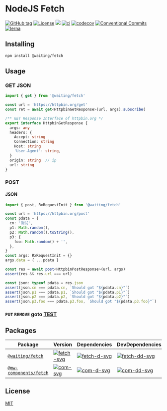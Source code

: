 # NodeJS Fetch

[![GitHub tag](https://img.shields.io/github/tag/waitingsong/fetch.svg)]()
[![License](https://img.shields.io/badge/license-MIT-blue.svg)](https://opensource.org/licenses/MIT)
[![](https://img.shields.io/badge/lang-TypeScript-blue.svg)]()
[![ci](https://github.com/waitingsong/fetch/workflows/ci/badge.svg)](https://github.com/waitingsong/fetch/actions?query=workflow%3A%22ci%22)
[![codecov](https://codecov.io/gh/waitingsong/rxxfetch/branch/master/graph/badge.svg?token=v1yioFcT20)](https://codecov.io/gh/waitingsong/rxxfetch)
[![Conventional Commits](https://img.shields.io/badge/Conventional%20Commits-1.0.0-yellow.svg)](https://conventionalcommits.org)
[![lerna](https://img.shields.io/badge/maintained%20with-lerna-cc00ff.svg)](https://lernajs.io/)


## Installing

```bash
npm install @waiting/fetch
```

## Usage

### GET JSON

```ts
import { get } from '@waiting/fetch'

const url = 'https://httpbin.org/get'
const ret = await get<HttpbinGetResponse>(url, args).subscribe(

/** GET Response Interface of httpbin.org */
export interface HttpbinGetResponse {
  args: any
  headers: {
    Accept: string
    Connection: string
    Host: string
    'User-Agent': string,
  }
  origin: string  // ip
  url: string
}
```

### POST

#### JSON
```ts
import { post, RxRequestInit } from '@waiting/fetch'

const url = 'https://httpbin.org/post'
const pdata = {
  cn: '测试',
  p1: Math.random(),
  p2: Math.random().toString(),
  p3: {
    foo: Math.random() + '',
  },
}
const args: RxRequestInit = {}
args.data = { ...pdata }

const res = await post<HttpbinPostResponse>(url, args)
assert(res && res.url === url)

const json: typeof pdata = res.json
assert(json.cn === pdata.cn, `Should got "${pdata.cn}"`)
assert(json.p1 === pdata.p1, `Should got "${pdata.p1}"`)
assert(json.p2 === pdata.p2, `Should got "${pdata.p2}"`)
assert(json.p3.foo === pdata.p3.foo, `Should got "${pdata.p3.foo}"`)
```


### `PUT` `REMOVE` goto [TEST](https://github.com/waitingsong/rxxfetch/tree/master/test_browser)


## Packages

| Package                               | Version                  | Dependencies                   | DevDependencies                  |
| ------------------------------------- | ------------------------ | ------------------------------ | -------------------------------- |
| [`@waiting/fetch`][`fetch`]           | [![fetch-svg]][fetch-ch] | [![fetch-d-svg]][fetch-d-link] | [![fetch-dd-svg]][fetch-dd-link] |
| [`@mw-components/fetch`][`com-fetch`] | [![com-svg]][com-ch]     | [![com-d-svg]][com-d-link]     | [![com-dd-svg]][com-dd-link]     |



## License

[MIT](LICENSE)


<br>

[`fetch`]: https://github.com/waitingsong/fetch/tree/master/packages/fetch
[fetch-svg]: https://img.shields.io/npm/v/@waiting/fetch.svg?maxAge=86400
[fetch-ch]: https://github.com/waitingsong/fetch/tree/master/packages/fetch/CHANGELOG.md
[fetch-d-svg]: https://david-dm.org/waitingsong/fetch.svg?path=packages/fetch
[fetch-d-link]: https://david-dm.org/waitingsong/fetch.svg?path=packages/fetch
[fetch-dd-svg]: https://david-dm.org/waitingsong/fetch/dev-status.svg?path=packages/fetch
[fetch-dd-link]: https://david-dm.org/waitingsong/fetch?path=packages/fetch#info=devDependencies

[`com-fetch`]: https://github.com/waitingsong/fetch/tree/master/packages/midway-component-fetch
[com-svg]: https://img.shields.io/npm/v/@mw-components/fetch.svg?maxAge=86400
[com-ch]: https://github.com/waitingsong/fetch/tree/master/packages/midway-component-fetch/CHANGELOG.md
[com-d-svg]: https://david-dm.org/waitingsong/fetch.svg?path=packages/midway-component-fetch
[com-d-link]: https://david-dm.org/waitingsong/fetch.svg?path=packages/midway-component-fetch
[com-dd-svg]: https://david-dm.org/waitingsong/fetch/dev-status.svg?path=packages/midway-component-fetch
[com-dd-link]: https://david-dm.org/waitingsong/fetch?path=packages/midway-component-fetch#info=devDependencies

